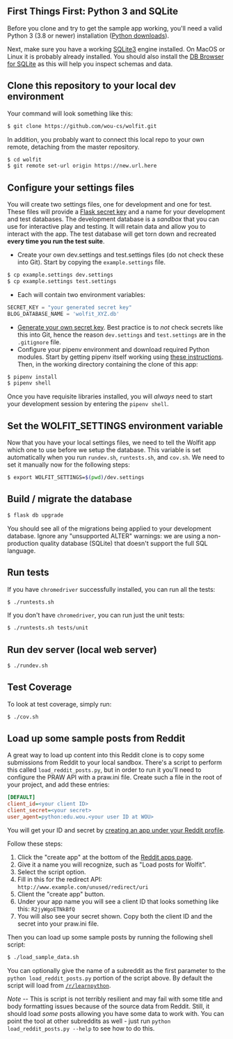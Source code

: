 ## First Things First: Python 3 and SQLite

Before you clone and try to get the sample app working, you'll need a valid Python 3 (3.8 or newer) installation ([Python downloads](https://www.python.org/downloads/)).

Next, make sure you have a working [SQLite3](https://www.sqlite.org/) engine installed. On MacOS or Linux it is probably already installed. You should also install the [DB Browser for SQLite](https://sqlitebrowser.org/) as this will help you inspect schemas and data. 

## Clone this repository to your local dev environment

Your command will look something like this:

``` sh
$ git clone https://github.com/wou-cs/wolfit.git
```

In addition, you probably want to connect this local repo to your own remote, detaching from the master repository.

``` sh
$ cd wolfit
$ git remote set-url origin https://new.url.here
```

## Configure your settings files

You will create two settings files, one for development and one for test. These files will provide a [Flask secret key](https://stackoverflow.com/questions/22463939/demystify-flask-app-secret-key) and a name for your development and test databases. The development database is a *sandbox* that you can use for interactive play and testing. It will retain data and allow you to interact with the app. The test database will get torn down and recreated **every time you run the test suite**.

* Create your own dev.settings and test.settings files (do not check these into Git). Start by copying the `example.settings` file.

``` sh
$ cp example.settings dev.settings
$ cp example.settings test.settings
```
* Each will contain two environment variables:

``` py
SECRET_KEY = "your generated secret key"
BLOG_DATABASE_NAME = 'wolfit_XYZ.db'
```

* [Generate your own secret key](https://stackoverflow.com/questions/34902378/where-do-i-get-a-secret-key-for-flask). Best practice is to *not* check secrets like this into Git, hence the reason `dev.settings` and `test.settings` are in the `.gitignore` file.
* Configure your pipenv environment and download required Python modules. Start by getting pipenv itself working using [these instructions](https://pipenv.readthedocs.io/en/latest/). Then, in the working directory containing the clone of this app:

``` sh
$ pipenv install
$ pipenv shell
```

Once you have requisite libraries installed, you will *always* need to start your development session by entering the `pipenv shell`.

## Set the WOLFIT_SETTINGS environment variable

Now that you have your local settings files, we need to tell the Wolfit app which one to use before we setup the database. This variable is set automatically when you run `rundev.sh`, `runtests.sh`, and `cov.sh`. We need to set it manually now for the following steps:

``` sh
$ export WOLFIT_SETTINGS=$(pwd)/dev.settings
```

## Build / migrate the database

``` sh
$ flask db upgrade
```

You should see all of the migrations being applied to your development database. Ignore any "unsupported ALTER" warnings: we are using a non-production quality database (SQLite) that doesn't support the full SQL language.

## Run tests

If you have `chromedriver` successfully installed, you can run all the tests:

``` sh
$ ./runtests.sh
```

If you don't have `chromedriver`, you can run just the unit tests:

``` sh
$ ./runtests.sh tests/unit
```


## Run dev server (local web server)

``` sh
$ ./rundev.sh
```


## Test Coverage

To look at test coverage, simply run:

``` sh
$ ./cov.sh
```

## Load up some sample posts from Reddit

A great way to load up content into this Reddit clone is to copy some submissions from Reddit to your local sandbox. There's a script to perform this called `load_reddit_posts.py`, but in order to run it you'll need to configure the PRAW API with a praw.ini file. Create such a file in the root of your project, and add these entries:

``` ini
[DEFAULT]
client_id=<your client ID>
client_secret=<your secret>
user_agent=python:edu.wou.<your user ID at WOU>
```

You will get your ID and secret by [creating an app under your Reddit profile](https://www.reddit.com/prefs/apps).

Follow these steps:

1. Click the "create app" at the bottom of the [Reddit apps page](https://www.reddit.com/prefs/apps).
2. Give it a name you will recognize, such as "Load posts for Wolfit".
3. Select the script option.
4. Fill in this for the redirect API: `http://www.example.com/unused/redirect/uri`
5. Client the "create app" button.
6. Under your app name you will see a client ID that looks something like this: `R2jyWgoETNkBfQ`
7. You will also see your secret shown. Copy both the client ID and the secret into your praw.ini file.

Then you can load up some sample posts by running the following shell script:

``` sh
$ ./load_sample_data.sh
```


You can optionally give the name of a subreddit as the first parameter to the `python load_reddit_posts.py` portion of the script above. By default the script will load from [`/r/learnpython`](https://www.reddit.com/r/learnpython/).

*Note* -- This is script is not terribly resilient and may fail with some title and body formatting issues because of the source data from Reddit. Still, it should load *some* posts allowing you have some data to work with. You can point the tool at other subreddits as well - just run `python load_reddit_posts.py --help` to see how to do this.
